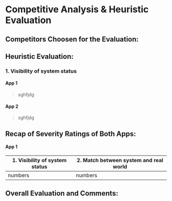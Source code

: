 # Competitive Analysis & Heuristic Evaluation


## Competitors Choosen for the Evaluation: 

## Heuristic Evaluation:

### 1. Visibility of system status
#### App 1
> sghfjdg
#### App 2
> sghfjdg

## Recap of Severity Ratings of Both Apps:

#### App 1
|1. Visibility of system status|2. Match between system and real world|
|------------------------------|--------------------------------------|
|numbers                       |   numbers                            |

## Overall Evaluation and Comments:
